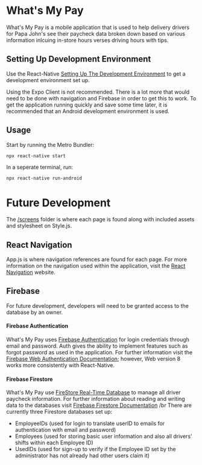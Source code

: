 # What's My Pay

What's My Pay is a mobile application that is used to help delivery drivers for Papa John's see their paycheck data broken down based on various information inlcuing in-store hours verses driving hours with tips. 

## Setting Up Development Environment

Use the React-Native [Setting Up The Development Environment](https://reactnative.dev/docs/environment-setup) to get a development environment set up.

Using the Expo Client is not recommended. There is a lot more that would need to be done with navigation and Firebase in order to get this to work.
To get the application running quickly and save some time later, it is recommended that an Android development environment is used. 

## Usage

Start by running the Metro Bundler:
```bash
npx react-native start
```

In a seperate terminal, run:
```bash
npx react-native run-android
```
# Future Development

The [/screens](https://github.com/trush081/Whats-My-Pay/tree/master/screens) folder is where each page is found along with included assets and stylesheet on Style.js.

## React Navigation

App.js is where navigation references are found for each page. For more information on the navigation used within the application, visit the [React Navigation](https://reactnavigation.org/docs/getting-started) website.

## Firebase
For future development, developers will need to be granted access to the database by an owner. 
#### Firebase Authentication
What's My Pay uses [Firebase Authentication](https://rnfirebase.io/auth/usage) for login credentials through email and password. Auth gives the ability to implement features such as forgot password as used in the application. For further information visit the [Firebase Web Authentication Documentation](https://firebase.google.com/docs/auth/web/start#web-version-8); however, Web version 8 works more consistently with React-Native.
 
#### Firebase Firestore
What's My Pay use [FireStore Real-Time Database](https://rnfirebase.io/firestore/usage) to manage all driver paycheck information. For further information about reading and writing data to the databases visit [Firebase Firestore Documentation](https://firebase.google.com/docs/firestore)
/br
There are currently three Firestore databases set up:
- EmployeeIDs (used for login to translate userID to emails for authentication with email and password)
- Employees (used for storing basic user information and also all drivers' shifts within each Employee ID)
- UsedIDs (used for sign-up to verify if the Employee ID set by the administrator has not already had other users claim it)
